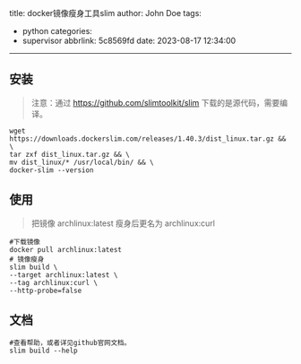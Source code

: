 title: docker镜像瘦身工具slim
author: John Doe
tags:
  - python
categories:
  - supervisor
abbrlink: 5c8569fd
date: 2023-08-17 12:34:00
---
## 安装
> 注意：通过 https://github.com/slimtoolkit/slim 下载的是源代码，需要编译。
```shell
wget https://downloads.dockerslim.com/releases/1.40.3/dist_linux.tar.gz && \
tar zxf dist_linux.tar.gz && \
mv dist_linux/* /usr/local/bin/ && \
docker-slim --version
```
## 使用
> 把镜像 archlinux:latest 瘦身后更名为 archlinux:curl
```shell
#下载镜像
docker pull archlinux:latest
# 镜像瘦身
slim build \
--target archlinux:latest \
--tag archlinux:curl \
--http-probe=false
```
## 文档
```shell
#查看帮助，或者详见github官网文档。
slim build --help
```
